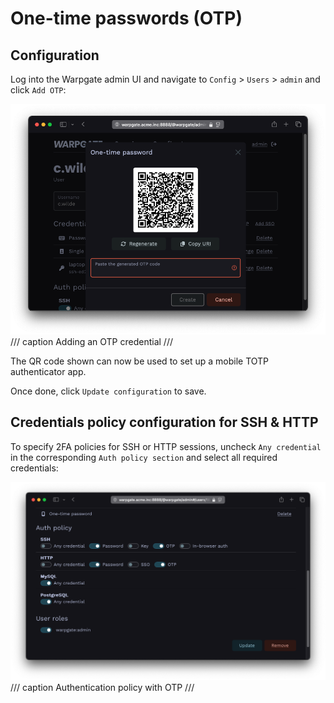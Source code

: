 # One-time passwords (OTP)

## Configuration

Log into the Warpgate admin UI and navigate to `Config` > `Users` > `admin` and click `Add OTP`:

![](images/editing-otp.png)
/// caption
Adding an OTP credential
///

The QR code shown can now be used to set up a mobile TOTP authenticator app.

Once done, click `Update configuration` to save.

## Credentials policy configuration for SSH & HTTP

To specify 2FA policies for SSH or HTTP sessions, uncheck `Any credential` in the corresponding `Auth policy section` and select all required credentials:

![](images/otp-policy.png)
/// caption
Authentication policy with OTP
///
